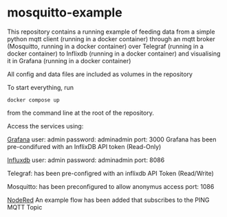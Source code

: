 # mosquitto-example
This repository contains a running example of feeding data from a simple python mqtt client (running in a docker container) through an mqtt broker (Mosquitto, running in a docker container) over Telegraf (running in a docker container) to Inflixdb (running in a docker container) and visualising it in Grafana (running in a docker container)

All config and data files are included as volumes in the repository

To start everything, run

    docker compose up

from the command line at the root of the repository.

Access the services using:

[Grafana](http://localhost:3000)
user: admin
password: adminadmin
port: 3000
Grafana has been pre-condifured with an InflixDB API token (Read-Only)

[Influxdb](http://localhost:8086)
user: admin
password: adminadmin
port: 8086

Telegraf:
has been pre-configred with an inflixdb API Token (Read/Write)

Mosquitto:
has been preconfigured to allow anonymus access
port: 1086

[NodeRed](http://localhost:1880)
An example flow has been added that subscribes to the PING MQTT Topic